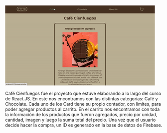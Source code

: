 ![Alt Text](./src/assets/navegacion.gif)

Café Cienfuegos fue el proyecto que estuve elaborando a lo largo del curso de React.JS. En este nos encontramos con las distintas categorías: Café y Chocolate. 
Cada uno de los Card tiene su propio contador, con límites, para poder agregar productos al carrito. En el carrito nos encontramos con toda la información de los productos que fueron agregados, precio por unidad, cantidad, imagen y luego la suma total del precio. Una vez que el usuario decide hacer la compra, un ID es generado en la base de datos de Firebase. 
